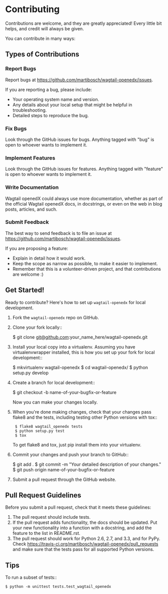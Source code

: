 # Contributing

Contributions are welcome, and they are greatly appreciated! Every
little bit helps, and credit will always be given.

You can contribute in many ways:

## Types of Contributions

### Report Bugs

Report bugs at https://github.com/martibosch/wagtail-openedx/issues.

If you are reporting a bug, please include:

* Your operating system name and version.
* Any details about your local setup that might be helpful in troubleshooting.
* Detailed steps to reproduce the bug.

### Fix Bugs

Look through the GitHub issues for bugs. Anything tagged with "bug"
is open to whoever wants to implement it.

### Implement Features

Look through the GitHub issues for features. Anything tagged with "feature"
is open to whoever wants to implement it.

### Write Documentation

Wagtail openedX could always use more documentation, whether as part of the
official Wagtail openedX docs, in docstrings, or even on the web in blog posts,
articles, and such.

### Submit Feedback

The best way to send feedback is to file an issue at https://github.com/martibosch/wagtail-openedx/issues.

If you are proposing a feature:

* Explain in detail how it would work.
* Keep the scope as narrow as possible, to make it easier to implement.
* Remember that this is a volunteer-driven project, and that contributions
  are welcome :)

## Get Started!

Ready to contribute? Here's how to set up `wagtail-openedx` for local development.

1. Fork the `wagtail-openedx` repo on GitHub.
2. Clone your fork locally::

    $ git clone git@github.com:your_name_here/wagtail-openedx.git

3. Install your local copy into a virtualenv. Assuming you have virtualenvwrapper installed, this is how you set up your fork for local development::

    $ mkvirtualenv wagtail-openedx
    $ cd wagtail-openedx/
    $ python setup.py develop

4. Create a branch for local development::

    $ git checkout -b name-of-your-bugfix-or-feature

   Now you can make your changes locally.

5. When you're done making changes, check that your changes pass flake8 and the
   tests, including testing other Python versions with tox::

        $ flake8 wagtail_openedx tests
        $ python setup.py test
        $ tox

   To get flake8 and tox, just pip install them into your virtualenv.

6. Commit your changes and push your branch to GitHub::

    $ git add .
    $ git commit -m "Your detailed description of your changes."
    $ git push origin name-of-your-bugfix-or-feature

7. Submit a pull request through the GitHub website.

## Pull Request Guidelines

Before you submit a pull request, check that it meets these guidelines:

1. The pull request should include tests.
2. If the pull request adds functionality, the docs should be updated. Put
   your new functionality into a function with a docstring, and add the
   feature to the list in README.rst.
3. The pull request should work for Python 2.6, 2.7, and 3.3, and for PyPy. Check
   https://travis-ci.org/martibosch/wagtail-openedx/pull_requests
   and make sure that the tests pass for all supported Python versions.

## Tips

To run a subset of tests::

    $ python -m unittest tests.test_wagtail_openedx
